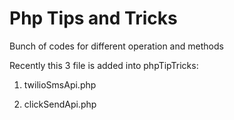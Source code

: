 # Php Tips and Tricks
Bunch of codes for different operation and methods

Recently this 3 file is added into phpTipTricks:

1) twilioSmsApi.php

2) clickSendApi.php

